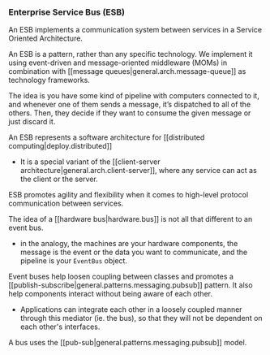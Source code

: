 
### Enterprise Service Bus (ESB)
An ESB implements a communication system between services in a Service Oriented Architecture.

An ESB is a pattern, rather than any specific technology. We implement it using event-driven and message-oriented middleware (MOMs) in combination with [[message queues|general.arch.message-queue]] as technology frameworks.

The idea is you have some kind of pipeline with computers connected to it, and whenever one of them sends a message, it’s dispatched to all of the others. Then, they decide if they want to consume the given message or just discard it.

An ESB represents a software architecture for [[distributed computing|deploy.distributed]]
- It is a special variant of the [[client-server architecture|general.arch.client-server]], where any service can act as the client or the server.

ESB promotes agility and flexibility when it comes to high-level protocol communication between services.

The idea of a [[hardware bus|hardware.bus]] is not all that different to an event bus.
- in the analogy, the machines are your hardware components, the message is the event or the data you want to communicate, and the pipeline is your `EventBus` object.

Event buses help loosen coupling between classes and promotes a [[publish-subscribe|general.patterns.messaging.pubsub]] pattern. It also help components interact without being aware of each other.
- Applications can integrate each other in a loosely coupled manner through this mediator (ie. the bus), so that they will not be dependent on each other's interfaces.

A bus uses the [[pub-sub|general.patterns.messaging.pubsub]] model.
